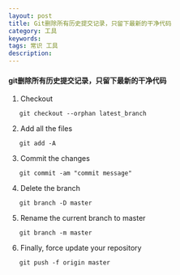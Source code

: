 ```yaml
---
layout: post
title: Git删除所有历史提交记录，只留下最新的干净代码
category: 工具
keywords: 
tags: 常识 工具
description: 
---
```


#### git删除所有历史提交记录，只留下最新的干净代码   

1. Checkout   
```
   git checkout --orphan latest_branch
```
2. Add all the files
```
   git add -A
```
3. Commit the changes
```
   git commit -am "commit message"
```
4. Delete the branch
```
   git branch -D master
```
5. Rename the current branch to master
```
   git branch -m master
```
6. Finally, force update your repository
```
   git push -f origin master
```